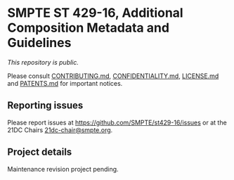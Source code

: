 # SMPTE ST 429-16, Additional Composition Metadata and Guidelines

_This repository is public._ 

Please consult [CONTRIBUTING.md](./CONTRIBUTING.md), [CONFIDENTIALITY.md](./CONFIDENTIALITY.md), [LICENSE.md](./LICENSE.md) and [PATENTS.md](./PATENTS.md) for important notices.

## Reporting issues

Please report issues at <https://github.com/SMPTE/st429-16/issues> or at the 21DC Chairs <21dc-chair@smpte.org>.

## Project details

Maintenance revision project pending.
